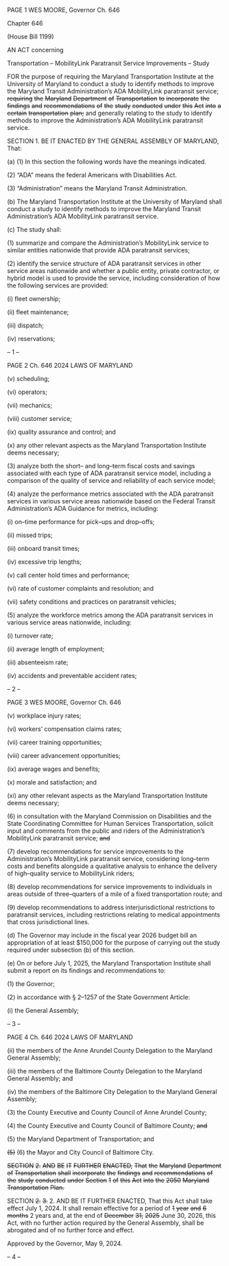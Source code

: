 PAGE 1
WES MOORE, Governor Ch. 646

Chapter 646

(House Bill 1199)

AN ACT concerning

Transportation – MobilityLink Paratransit Service Improvements – Study

FOR the purpose of requiring the Maryland Transportation Institute at the University of
Maryland to conduct a study to identify methods to improve the Maryland Transit
Administration’s ADA MobilityLink paratransit service; ~~requiring~~ ~~the~~ ~~Maryland~~
~~Department~~ ~~of~~ ~~Transportation~~ ~~to~~ ~~incorporate~~ ~~the~~ ~~findings~~ ~~and~~ ~~recommendations~~ ~~of~~
~~the~~ ~~study~~ ~~conducted~~ ~~under~~ ~~this~~ ~~Act~~ ~~into~~ ~~a~~ ~~certain~~ ~~transportation~~ ~~plan;~~ and generally
relating to the study to identify methods to improve the Administration’s ADA
MobilityLink paratransit service.

SECTION 1. BE IT ENACTED BY THE GENERAL ASSEMBLY OF MARYLAND,
That:

(a) (1) In this section the following words have the meanings indicated.

(2) “ADA” means the federal Americans with Disabilities Act.

(3) “Administration” means the Maryland Transit Administration.

(b) The Maryland Transportation Institute at the University of Maryland shall
conduct a study to identify methods to improve the Maryland Transit Administration’s
ADA MobilityLink paratransit service.

(c) The study shall:

(1) summarize and compare the Administration’s MobilityLink service to
similar entities nationwide that provide ADA paratransit services;

(2) identify the service structure of ADA paratransit services in other
service areas nationwide and whether a public entity, private contractor, or hybrid model
is used to provide the service, including consideration of how the following services are
provided:

(i) fleet ownership;

(ii) fleet maintenance;

(iii) dispatch;

(iv) reservations;

– 1 –

PAGE 2
Ch. 646 2024 LAWS OF MARYLAND

(v) scheduling;

(vi) operators;

(vii) mechanics;

(viii) customer service;

(ix) quality assurance and control; and

(x) any other relevant aspects as the Maryland Transportation
Institute deems necessary;

(3) analyze both the short– and long–term fiscal costs and savings
associated with each type of ADA paratransit service model, including a comparison of the
quality of service and reliability of each service model;

(4) analyze the performance metrics associated with the ADA paratransit
services in various service areas nationwide based on the Federal Transit Administration’s
ADA Guidance for metrics, including:

(i) on–time performance for pick–ups and drop–offs;

(ii) missed trips;

(iii) onboard transit times;

(iv) excessive trip lengths;

(v) call center hold times and performance;

(vi) rate of customer complaints and resolution; and

(vii) safety conditions and practices on paratransit vehicles;

(5) analyze the workforce metrics among the ADA paratransit services in
various service areas nationwide, including:

(i) turnover rate;

(ii) average length of employment;

(iii) absenteeism rate;

(iv) accidents and preventable accident rates;

– 2 –

PAGE 3
WES MOORE, Governor Ch. 646

(v) workplace injury rates;

(vi) workers’ compensation claims rates;

(vii) career training opportunities;

(viii) career advancement opportunities;

(ix) average wages and benefits;

(x) morale and satisfaction; and

(xi) any other relevant aspects as the Maryland Transportation
Institute deems necessary;

(6) in consultation with the Maryland Commission on Disabilities and the
State Coordinating Committee for Human Services Transportation, solicit input and
comments from the public and riders of the Administration’s MobilityLink paratransit
service; ~~and~~

(7) develop recommendations for service improvements to the
Administration’s MobilityLink paratransit service, considering long–term costs and
benefits alongside a qualitative analysis to enhance the delivery of high–quality service to
MobilityLink riders;

(8) develop recommendations for service improvements to individuals in
areas outside of three–quarters of a mile of a fixed transportation route; and

(9) develop recommendations to address interjurisdictional restrictions to
paratransit services, including restrictions relating to medical appointments that cross
jurisdictional lines.

(d) The Governor may include in the fiscal year 2026 budget bill an appropriation
of at least $150,000 for the purpose of carrying out the study required under subsection (b)
of this section.

(e) On or before July 1, 2025, the Maryland Transportation Institute shall submit
a report on its findings and recommendations to:

(1) the Governor;

(2) in accordance with § 2–1257 of the State Government Article:

(i) the General Assembly;

– 3 –

PAGE 4
Ch. 646 2024 LAWS OF MARYLAND

(ii) the members of the Anne Arundel County Delegation to the
Maryland General Assembly;

(iii) the members of the Baltimore County Delegation to the
Maryland General Assembly; and

(iv) the members of the Baltimore City Delegation to the Maryland
General Assembly;

(3) the County Executive and County Council of Anne Arundel County;

(4) the County Executive and County Council of Baltimore County; ~~and~~

(5) the Maryland Department of Transportation; and

~~(5)~~ (6) the Mayor and City Council of Baltimore City.

~~SECTION~~ ~~2.~~ ~~AND~~ ~~BE~~ ~~IT~~ ~~FURTHER~~ ~~ENACTED,~~ ~~That~~ ~~the~~ ~~Maryland~~ ~~Department~~ ~~of~~
~~Transportation~~ ~~shall~~ ~~incorporate~~ ~~the~~ ~~findings~~ ~~and~~ ~~recommendations~~ ~~of~~ ~~the~~ ~~study~~ ~~conducted~~
~~under~~ ~~Section~~ ~~1~~ ~~of~~ ~~this~~ ~~Act~~ ~~into~~ ~~the~~ ~~2050~~ ~~Maryland~~ ~~Transportation~~ ~~Plan.~~

SECTION ~~2.~~ ~~3.~~ 2. AND BE IT FURTHER ENACTED, That this Act shall take effect
July 1, 2024. It shall remain effective for a period of ~~1~~ ~~year~~ ~~and~~ ~~6~~ ~~months~~ 2 years and, at
the end of ~~December~~ ~~31,~~ ~~2025~~ June 30, 2026, this Act, with no further action required by
the General Assembly, shall be abrogated and of no further force and effect.

Approved by the Governor, May 9, 2024.

– 4 –